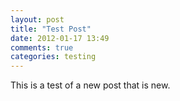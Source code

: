 ```yaml
---
layout: post
title: "Test Post"
date: 2012-01-17 13:49
comments: true
categories: testing
---
```

This is a test of a new post that is new.
